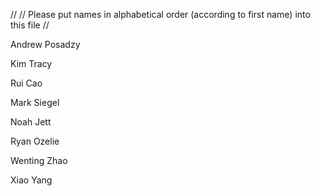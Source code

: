 //
// Please put names in alphabetical order (according to first name) into this file
//

Andrew Posadzy

Kim Tracy

Rui Cao

Mark Siegel

Noah Jett

Ryan Ozelie

Wenting Zhao

Xiao Yang
